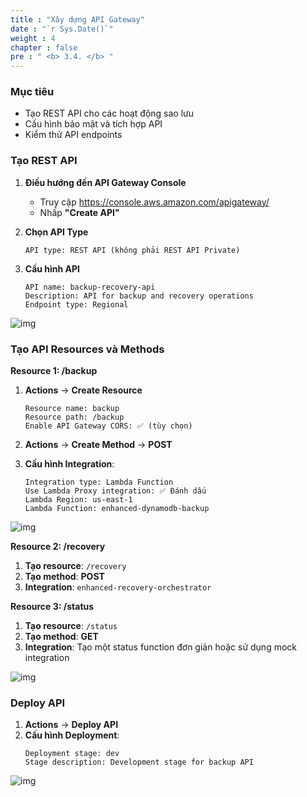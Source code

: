 ```yaml
---
title : "Xây dựng API Gateway"
date : "`r Sys.Date()`"
weight : 4
chapter : false
pre : " <b> 3.4. </b> "
---
```


### Mục tiêu
- Tạo REST API cho các hoạt động sao lưu
- Cấu hình bảo mật và tích hợp API
- Kiểm thử API endpoints

### Tạo REST API

1. **Điều hướng đến API Gateway Console**
   - Truy cập https://console.aws.amazon.com/apigateway/
   - Nhấp **"Create API"**

2. **Chọn API Type**
   ```
   API type: REST API (không phải REST API Private)
   ```

3. **Cấu hình API**
   ```
   API name: backup-recovery-api
   Description: API for backup and recovery operations
   Endpoint type: Regional
   ```

![img](/images/3.svlessimp/api1.png)

### Tạo API Resources và Methods

**Resource 1: /backup**
1. **Actions** → **Create Resource**
   ```
   Resource name: backup
   Resource path: /backup
   Enable API Gateway CORS: ✅ (tùy chọn)
   ```

2. **Actions** → **Create Method** → **POST**
3. **Cấu hình Integration**:
   ```
   Integration type: Lambda Function
   Use Lambda Proxy integration: ✅ Đánh dấu
   Lambda Region: us-east-1
   Lambda Function: enhanced-dynamodb-backup
   ```

![img](/images/3.svlessimp/api2.png)

**Resource 2: /recovery**
1. **Tạo resource**: `/recovery`
2. **Tạo method**: **POST**
3. **Integration**: `enhanced-recovery-orchestrator`

**Resource 3: /status**
1. **Tạo resource**: `/status`
2. **Tạo method**: **GET**
3. **Integration**: Tạo một status function đơn giản hoặc sử dụng mock integration

![img](/images/3.svlessimp/api3.png)

### Deploy API

1. **Actions** → **Deploy API**
2. **Cấu hình Deployment**:
   ```
   Deployment stage: dev
   Stage description: Development stage for backup API
   ```

![img](/images/3.svlessimp/api4.png)
